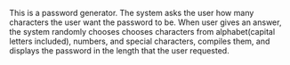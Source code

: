 This is a password generator.
The system asks the user how many characters the user want the password to be. 
When user gives an answer, the system randomly chooses chooses characters from alphabet(capital letters included), numbers, and special characters, compiles them, and displays the password in the length that the user requested. 